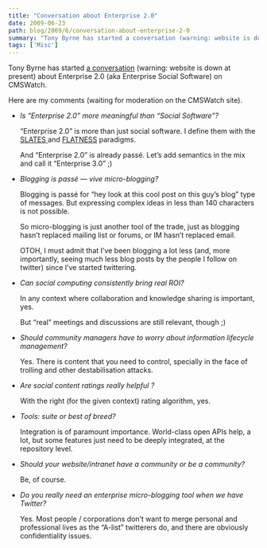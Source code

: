 ```yaml
---
title: "Conversation about Enterprise 2.0"
date: 2009-06-23
path: blog/2009/6/conversation-about-enterprise-2-0
summary: "Tony Byrne has started a conversation (warning: website is down at present) about Enterprise 2.0 (aka Enterprise Social Software) on CMSWatch."
tags: ['Misc']
---
```


<p>Tony Byrne has started <a href="http://www.cmswatch.com/Trends/1623-Social-Software-Debates?source=twitter#idc-container">a conversation</a> (warning: website is down at present) about Enterprise 2.0 (aka Enterprise Social Software) on CMSWatch.</p> 
 <p>Here are my comments (waiting for moderation on the CMSWatch site). </p> 
 <ul><li><p><em>Is &#8220;Enterprise 2.0&#8221; more meaningful than &#8220;Social Software&#8221;?</em></p>

<p>&#8220;Enterprise 2.0&#8221; is more than just social software. I define them with the <a href="http://en.wikipedia.org/wiki/SLATES">SLATES </a> and <a href="http://blogs.zdnet.com/Hinchcliffe/?p=143">FLATNESS</a> paradigms.</p>

<p>And &#8220;Enterprise 2.0&#8221; is already pass&#233;. Let&#8217;s add semantics in the mix and call it &#8220;Enterprise 3.0&#8221; ;)</p></li>
<li><p><em>Blogging is pass&#233; &#8212; vive micro-blogging?</em></p>

<p>Blogging is pass&#233; for &#8220;hey look at this cool post on this guy&#8217;s blog&#8221; type of messages. But expressing complex ideas in less than 140 characters is not possible.</p>

<p>So micro-blogging is just another tool of the trade, just as blogging hasn&#8217;t replaced mailing list or forums, or IM hasn&#8217;t replaced email.</p>

<p>OTOH, I must admit that I&#8217;ve been blogging a lot less (and, more importantly, seeing much less blog posts by the people I follow on twitter) since I&#8217;ve started twittering.</p></li>
<li><p><em>Can social computing consistently bring real ROI?</em></p>

<p>In any context where collaboration and knowledge sharing is important, yes.</p>

<p>But &#8220;real&#8221; meetings and discussions are still relevant, though ;)</p></li>
<li><p><em>Should community managers have to worry about information lifecycle management?</em></p>

<p>Yes. There is content that you need to control, specially in the face of trolling and other destabilisation attacks.</p></li>
<li><p><em>Are social content ratings really helpful ?</em></p>

<p>With the right (for the given context) rating algorithm, yes.</p></li>
<li><p><em>Tools: suite or best of breed?</em></p>

<p>Integration is of paramount importance. World-class open APIs help, a lot, but some features just need to be deeply integrated, at the repository level.</p></li>
<li><p><em>Should your website/intranet have a community or be a community?</em></p>

<p>Be, of course.</p></li>
<li><p><em>Do you really need an enterprise micro-blogging tool when we have Twitter?</em></p>

<p>Yes. Most people / corporations don&#8217;t want to merge personal and professional lives as the &#8220;A-list&#8221; twitterers do, and there are obviously confidentiality issues.</p></li>
</ul>

